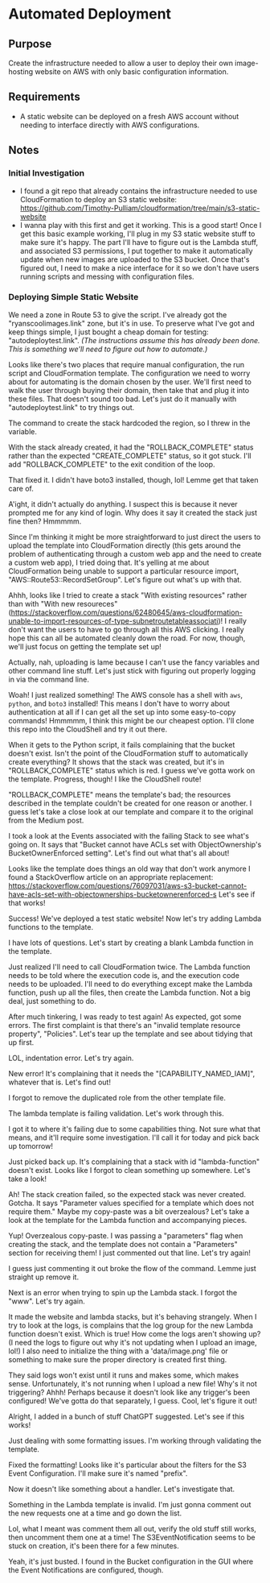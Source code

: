 # Automated Deployment

## Purpose

Create the infrastructure needed to allow a user to deploy their own
image-hosting website on AWS with only basic configuration information.

## Requirements

* A static website can be deployed on a fresh AWS account without needing to
  interface directly with AWS configurations.

## Notes

### Initial Investigation

* I found a git repo that already contains the infrastructure needed to use
  CloudFormation to deploy an S3 static website:
  https://github.com/Timothy-Pulliam/cloudformation/tree/main/s3-static-website
* I wanna play with this first and get it working. This is a good start! Once I
  get this basic example working, I'll plug in my S3 static website stuff to
  make sure it's happy. The part I'll have to figure out is the Lambda stuff,
  and associated S3 permissions, I put together to make it automatically update
  when new images are uploaded to the S3 bucket. Once that's figured out, I need
  to make a nice interface for it so we don't have users running scripts and
  messing with configuration files.

### Deploying Simple Static Website

We need a zone in Route 53 to give the script. I've already got the
"ryanscoolimages.link" zone, but it's in use. To preserve what I've got and
keep things simple, I just bought a cheap domain for testing:
"autodeploytest.link". _(The instructions assume this has already been
done. This is something we'll need to figure out how to automate.)_

Looks like there's two places that require manual configuration, the run
script and CloudFormation template. The configuration we need to worry about
for automating is the domain chosen by the user. We'll first need to walk the
user through buying their domain, then take that and plug it into these
files. That doesn't sound too bad. Let's just do it manually with
"autodeploytest.link" to try things out.

The command to create the stack hardcoded the region, so I threw in the
variable.

With the stack already created, it had the "ROLLBACK_COMPLETE" status rather
than the expected "CREATE_COMPLETE" status, so it got stuck. I'll add
"ROLLBACK_COMPLETE" to the exit condition of the loop.

That fixed it. I didn't have boto3 installed, though, lol! Lemme get that
taken care of.

A'ight, it didn't actually do anything. I suspect this is because it never
prompted me for any kind of login. Why does it say it created the stack just
fine then? Hmmmmm.

Since I'm thinking it might be more straightforward to just direct the users
to upload the template into CloudFormation directly (this gets around the
problem of authenticating through a custom web app and the need to create a
custom web app), I tried doing that. It's yelling at me about CloudFormation
being unable to support a particular resource import,
"AWS::Route53::RecordSetGroup". Let's figure out what's up with that.

Ahhh, looks like I tried to create a stack "With existing resources" rather
than with "With new resoureces"
(https://stackoverflow.com/questions/62480645/aws-cloudformation-unable-to-import-resources-of-type-subnetroutetableassociati)!
I really don't want the users to have to go through all this AWS clicking. I
really hope this can all be automated cleanly down the road. For now, though,
we'll just focus on getting the template set up!

Actually, nah, uploading is lame because I can't use the fancy variables and
other command line stuff. Let's just stick with figuring out properly logging
in via the command line.

Woah! I just realized something! The AWS console has a shell with `aws`,
`python`, and `boto3` installed! This means I don't have to worry about
authentication at all if I can get all the set up into some easy-to-copy
commands! Hmmmmm, I think this might be our cheapest option. I'll clone this
repo into the CloudShell and try it out there.

When it gets to the Python script, it fails complaining that the bucket
doesn't exist. Isn't the point of the CloudFormation stuff to automatically
create everything? It shows that the stack was created, but it's in
"ROLLBACK_COMPLETE" status which is red. I guess we've gotta work on the
template. Progress, though! I like the CloudShell route!

"ROLLBACK_COMPLETE" means the template's bad; the resources described in the
template couldn't be created for one reason or another. I guess let's take a
close look at our template and compare it to the original from the Medium post.

I took a look at the Events associated with the failing Stack to see what's
going on. It says that "Bucket cannot have ACLs set with ObjectOwnership's
BucketOwnerEnforced setting". Let's find out what that's all about!

Looks like the template does things an old way that don't work anymore I found a
StackOverflow article on an appropriate replacement:
https://stackoverflow.com/questions/76097031/aws-s3-bucket-cannot-have-acls-set-with-objectownerships-bucketownerenforced-s
Let's see if that works!

Success! We've deployed a test static website! Now let's try adding Lambda
functions to the template.

I have lots of questions. Let's start by creating a blank Lambda function in the
template.

Just realized I'll need to call CloudFormation twice. The Lambda function needs
to be told where the execution code is, and the execution code needs to be
uploaded. I'll need to do everything except make the Lambda function, push up
all the files, then create the Lambda function. Not a big deal, just something
to do.

After much tinkering, I was ready to test again! As expected, got some errors.
The first complaint is that there's an "invalid template resource property",
"Policies". Let's tear up the template and see about tidying that up first.

LOL, indentation error. Let's try again.

New error! It's complaining that it needs the "[CAPABILITY_NAMED_IAM]", whatever
that is. Let's find out!

I forgot to remove the duplicated role from the other template file.

The lambda template is failing validation. Let's work through this.

I got it to where it's failing due to some capabilities thing. Not sure what
that means, and it'll require some investigation. I'll call it for today and
pick back up tomorrow!

Just picked back up. It's complaining that a stack with id "lambda-function"
doesn't exist. Looks like I forgot to clean something up somewhere. Let's take a
look!

Ah! The stack creation failed, so the expected stack was never created. Gotcha.
It says "Parameter values specified for a template which does not require them."
Maybe my copy-paste was a bit overzealous? Let's take a look at the template for
the Lambda function and accompanying pieces.

Yup! Overzealous copy-paste. I was passing a "parameters" flag when creating the
stack, and the template does not contain a "Parameters" section for receiving
them! I just commented out that line. Let's try again!

I guess just commenting it out broke the flow of the command. Lemme just
straight up remove it.

Next is an error when trying to spin up the Lambda stack. I forgot the "www".
Let's try again.

It made the website and lambda stacks, but it's behaving strangely. When I try
to look at the logs, is complains that the log group for the new Lambda function
doesn't exist. Which is true! How come the logs aren't showing up? (I need the
logs to figure out why it's not updating when I upload an image, lol!) I also
need to initialize the thing with a 'data/image.png' file or something to make
sure the proper directory is created first thing.

They said logs won't exist until it runs and makes some, which makes sense.
Unfortunately, it's not running when I upload a new file! Why's it not
triggering? Ahhh! Perhaps because it doesn't look like any trigger's been
configured! We've gotta do that separately, I guess. Cool, let's figure it out!

Alright, I added in a bunch of stuff ChatGPT suggested. Let's see if this works!

Just dealing with some formatting issues. I'm working through validating the
template.

Fixed the formatting! Looks like it's particular about the filters for the S3
Event Configuration. I'll make sure it's named "prefix".

Now it doesn't like something about a handler. Let's investigate that.

Something in the Lambda template is invalid. I'm just gonna comment out the new
requests one at a time and go down the list.

Lol, what I meant was comment them all out, verify the old stuff still works,
then uncomment them one at a time! The S3EventNotification seems to be stuck on
creation, it's been there for a few minutes.

Yeah, it's just busted. I found in the Bucket configuration in the GUI where the
Event Notifications are configured, though. 
